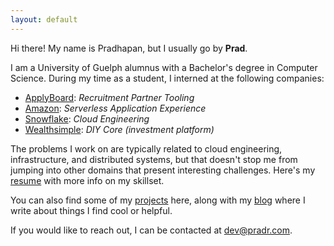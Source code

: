 ```yaml
---
layout: default
---
```


Hi there! My name is Pradhapan, but I usually go by **Prad**.

I am a University of Guelph alumnus with a Bachelor's degree in Computer Science. During my time as a
student, I interned at the following companies:

  - [ApplyBoard](https://www.applyboard.com/): *Recruitment Partner Tooling*
  - [Amazon](https://aws.amazon.com/): *Serverless Application Experience*
  - [Snowflake](https://www.snowflake.com/en/): *Cloud Engineering*
  - [Wealthsimple](https://wealthsimple.com): *DIY Core (investment platform)*

The problems I work on are typically related to cloud engineering, infrastructure, and distributed systems, but that doesn't
stop me from jumping into other domains that present interesting challenges. Here's my [resume](/assets/pdf/resume.pdf) with more info on my skillset.

You can also find some of my [projects](/projects) here, along with my [blog](/blog) where I write about things
I find cool or helpful.

If you would like to reach out, I can be contacted at [dev@pradr.com](mailto:dev@pradr.com).
